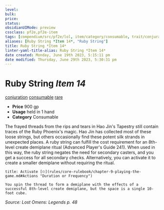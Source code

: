 ```yaml
---
level:
bulk:
price:
status:
obsidianUIMode: preview
cssclass: pf2e,pf2e-item
tags: [compendium/src/pf2e/lol, item/category/consumable, trait/conjuration, trait/consumable, trait/rare]
aliases: [Ruby String *Item 14*, "Ruby String"]
title: Ruby String *Item 14*
linter-yaml-title-alias: Ruby String *Item 14*
date created: Monday, June 19th 2023, 5:15:11 pm
date modified: Thursday, June 29th 2023, 5:30:31 pm
---
```


# Ruby String *Item 14*

[conjuration](rules/traits/conjuration.md) [consumable](rules/traits/consumable.md) [rare](rules/traits/rare.md)  

- **Price** 900 gp
- **Usage** held in 1 hand
- **Category** Consumable

The frayed threads from the rips and tears in Hao Jin's Tapestry still contain traces of the Ruby Phoenix's magic. Hao Jin has collected most of these loose strings, but others occasionally find these potent silk strands in unexpected places. A ruby string can fulfill the cost requirement for an 8th-level create demiplane ritual (Advanced Player's Guide 241). When used in this way, the ruby string negates the need for secondary casters, and you get a success for all secondary checks. Alternatively, you can activate it to create a smaller demiplane without requiring the ritual.

```ad-embed-ability
title: Activate [⏲](rules/core-rulebook/chapter-9-playing-the-game.md#Actions "Duration or Frequency")

You spin the thread to form a demiplane with the effects of a successful 8th-level create demiplane, but the space is a single 10-foot cube.
```

*Source: Lost Omens: Legends p. 48*
